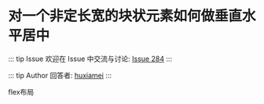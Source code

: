 # 对一个非定长宽的块状元素如何做垂直水平居中



::: tip Issue 
 欢迎在 Issue 中交流与讨论: [Issue 284](https://github.com/shfshanyue/Daily-Question/issues/284) 
:::

::: tip Author 
回答者: [huxiamei](https://github.com/huxiamei) 
:::

flex布局